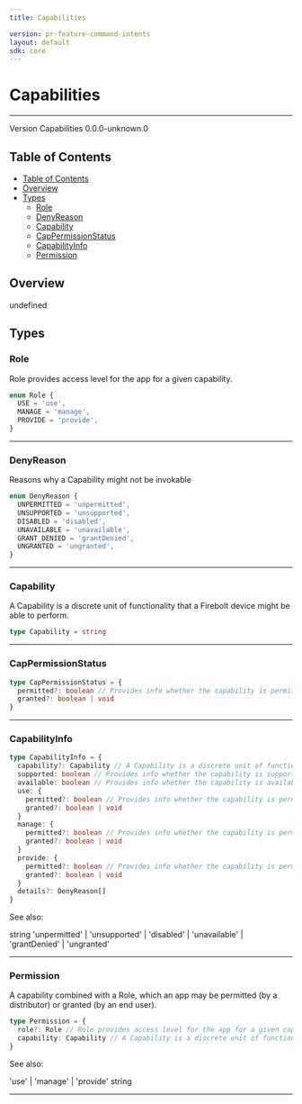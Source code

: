 ```yaml
---
title: Capabilities

version: pr-feature-command-intents
layout: default
sdk: core
---
```


# Capabilities

---

Version Capabilities 0.0.0-unknown.0

## Table of Contents

- [Table of Contents](#table-of-contents)
- [Overview](#overview)
- [Types](#types)
  - [Role](#role)
  - [DenyReason](#denyreason)
  - [Capability](#capability)
  - [CapPermissionStatus](#cappermissionstatus)
  - [CapabilityInfo](#capabilityinfo)
  - [Permission](#permission)

## Overview

undefined

## Types

### Role

Role provides access level for the app for a given capability.

```typescript
enum Role {
  USE = 'use',
  MANAGE = 'manage',
  PROVIDE = 'provide',
}
```

---

### DenyReason

Reasons why a Capability might not be invokable

```typescript
enum DenyReason {
  UNPERMITTED = 'unpermitted',
  UNSUPPORTED = 'unsupported',
  DISABLED = 'disabled',
  UNAVAILABLE = 'unavailable',
  GRANT_DENIED = 'grantDenied',
  UNGRANTED = 'ungranted',
}
```

---

### Capability

A Capability is a discrete unit of functionality that a Firebolt device might be able to perform.

```typescript
type Capability = string
```

---

### CapPermissionStatus

```typescript
type CapPermissionStatus = {
  permitted?: boolean // Provides info whether the capability is permitted
  granted?: boolean | void
}
```

---

### CapabilityInfo

```typescript
type CapabilityInfo = {
  capability?: Capability // A Capability is a discrete unit of functionality that a Firebolt device might be able to perform.
  supported: boolean // Provides info whether the capability is supported
  available: boolean // Provides info whether the capability is available
  use: {
    permitted?: boolean // Provides info whether the capability is permitted
    granted?: boolean | void
  }
  manage: {
    permitted?: boolean // Provides info whether the capability is permitted
    granted?: boolean | void
  }
  provide: {
    permitted?: boolean // Provides info whether the capability is permitted
    granted?: boolean | void
  }
  details?: DenyReason[]
}
```

See also:

string
'unpermitted' | 'unsupported' | 'disabled' | 'unavailable' | 'grantDenied' | 'ungranted'

---

### Permission

A capability combined with a Role, which an app may be permitted (by a distributor) or granted (by an end user).

```typescript
type Permission = {
  role?: Role // Role provides access level for the app for a given capability.
  capability: Capability // A Capability is a discrete unit of functionality that a Firebolt device might be able to perform.
}
```

See also:

'use' | 'manage' | 'provide'
string

---
